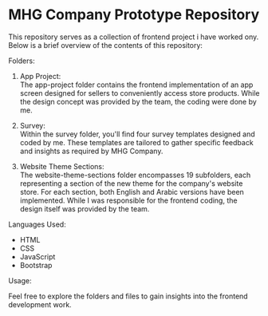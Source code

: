 # MHG Company Prototype Repository

This repository serves as a collection of frontend project i have worked ony. Below is a brief overview of the contents of this repository:

Folders:

1. App Project: <br>
The app-project folder contains the frontend implementation of an app screen designed for sellers to conveniently access store products. While the design concept was provided by the team, the coding were done by me.

2. Survey: <br>
Within the survey folder, you'll find four survey templates designed and coded by me. These templates are tailored to gather specific feedback and insights as required by MHG Company.

3. Website Theme Sections: <br>
The website-theme-sections folder encompasses 19 subfolders, each representing a section of the new theme for the company's website store. For each section, both English and Arabic versions have been implemented. While I was responsible for the frontend coding, the design itself was provided by the team.


Languages Used:

* HTML
* CSS
* JavaScript
* Bootstrap

Usage:

Feel free to explore the folders and files to gain insights into the frontend development work.
